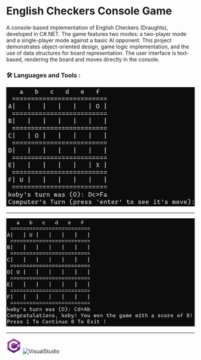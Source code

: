 # English Checkers Console Game
A console-based implementation of English Checkers (Draughts), developed in C#.NET. The game features two modes: a two-player mode and a single-player mode against a basic AI opponent. This project demonstrates object-oriented design, game logic implementation, and the use of data structures for board representation. The user interface is text-based, rendering the board and moves directly in the console.

### :hammer_and_wrench: Languages and Tools :
<img 
    src="https://github.com/yaakov-koby-israeli/English-Checkers-Console-Game/blob/master/Image/Screenshot%202025-01-09%20212509.png" 
    alt="Image Description" 
    title="Koby Made A Move"
/>
<hr>
<img 
    src="https://github.com/yaakov-koby-israeli/English-Checkers-Console-Game/blob/master/Image/Screenshot%202025-01-09%20212806.png" 
    alt="Image Description" 
    title="Koby Won"
/>
<hr>
<div>
  <img 
    src="https://raw.githubusercontent.com/devicons/devicon/master/icons/csharp/csharp-original.svg" 
    alt="csharp" 
    width="40" 
    height="40" 
    title="C#" 
  />    
  <img 
    src="https://upload.wikimedia.org/wikipedia/commons/2/2c/Visual_Studio_Icon_2022.svg" 
    alt="VisualStudio" 
    width="40" 
    height="40" 
    title="Visual Studio 2022" 
  />    
<div/>    
<br>

